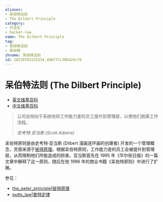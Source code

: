 ```yaml
---
aliases:
- 呆伯特法则
- The Dilbert Principle
category:
- 方法论
- hacker-law
name: The Dilbert Principle
tag:
- 呆伯特法则
- 呆伯特
zhname: 呆伯特法则
id: 20220703225534_d4bf77c39b424c76
---
```


# 呆伯特法则 (The Dilbert Principle)

- [英文维基百科](https://en.wikipedia.org/wiki/Dilbert_principle)
- [中文维基百科](https://zh.wikipedia.org/wiki/%E5%91%86%E4%BC%AF%E7%89%B9%E6%B3%95%E5%89%87)

> 公司会倾向于系统地将工作能力差的员工提升到管理层，以使他们脱离工作流程。
>
> _史考特·亚当斯 (Scott Adams)_

呆伯特原则是由史考特·亚当斯 (Dilbert 漫画连环画的创建者) 开发的一个管理概念，灵感来源于[彼得原理](./the_peter_principle.md)。根据呆伯特原则，工作能力差的员工会被提升到管理层，从而限制他们所能造成的损害。亚当斯首先在 1995 年《华尔街日报》的一篇文章中解释了这一原则，随后在他 1996 年的商业书籍《呆伯特原则》中进行了扩展。

参见：

- [the_peter_principle|彼得原理](./the_peter_principle.md)
- [putts_law|普特定律](./putts_law.md)

